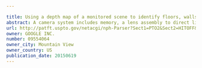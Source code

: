 ```yaml
---

title: Using a depth map of a monitored scene to identify floors, walls, and ceilings
abstract: A camera system includes memory, a lens assembly to direct light from a scene onto an image sensing element, an image sensing element configured to receive light from the scene via the lens assembly, at least one infrared illuminator configured to transmit infrared light, and a processor, coupled to the image sensing element and the at least one infrared illuminator. The processor is configured to operate the illuminators and the image sensing element in a first mode whereby infrared light transmitted by the illuminators and reflected from the scene is used to generate a two-dimensional image of the scene. The processor is also configured to operate the illuminators and the image sensing element in a second mode whereby infrared light transmitted by the illuminators and reflected from the scene is used to identify a planar surface in the scene.
url: http://patft.uspto.gov/netacgi/nph-Parser?Sect1=PTO2&Sect2=HITOFF&p=1&u=%2Fnetahtml%2FPTO%2Fsearch-adv.htm&r=1&f=G&l=50&d=PALL&S1=09554064&OS=09554064&RS=09554064
owner: GOOGLE INC.
number: 09554064
owner_city: Mountain View
owner_country: US
publication_date: 20150619
---
```


